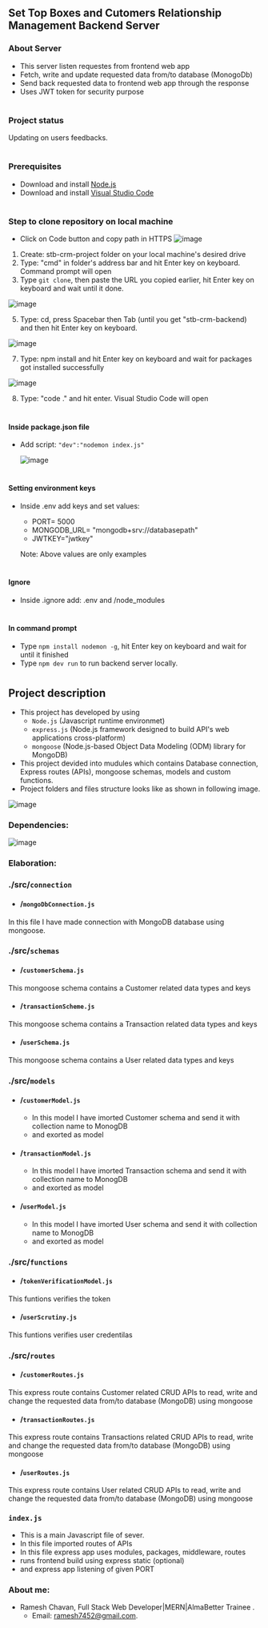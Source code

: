 ## Set Top Boxes and Cutomers Relationship Management Backend Server

### About Server
- This server listen requestes from frontend web app
- Fetch, write and update requested data from/to database (MonogoDb)
- Send back requested data to frontend web app through the response
- Uses JWT token for security purpose
#

### Project status
Updating on users feedbacks.
#

### Prerequisites
- Download and install [Node.js](https://nodejs.org/en/download)
- Download and install [Visual Studio Code](https://code.visualstudio.com/download)
#

### Step to clone repository on local machine
- Click on Code button and copy path in HTTPS
![image](https://github.com/rameshgchavan/stb-crm-backend/assets/109573381/db7bb81e-f152-4498-ae21-44cf435b9a8f)

1. Create: stb-crm-project folder on your local machine's desired drive
2. Type: "cmd" in folder's address bar and hit Enter key on keyboard. Command prompt will open
3. Type `git clone`, then paste the URL you copied earlier, hit Enter key on keyboard and wait until it done.

![image](https://github.com/rameshgchavan/stb-crm-backend/assets/109573381/135d5fa0-0732-4633-b479-6c3bcfa5ce9c)

5. Type: cd, press Spacebar then Tab (until you get "stb-crm-backend) and then hit Enter key on keyboard.

![image](https://github.com/rameshgchavan/stb-crm-backend/assets/109573381/4cbe3f9f-7c61-4655-bdbc-63211a34cda8)

7. Type: npm install and hit Enter key on keyboard and wait for packages got installed successfully

![image](https://github.com/rameshgchavan/stb-crm-backend/assets/109573381/c9462143-1aa1-401f-8605-72d71377194e)

8. Type: "code ." and hit enter. Visual Studio Code will open
#

#### Inside package.json file
- Add script: `"dev":"nodemon index.js"`

  ![image](https://github.com/rameshgchavan/stb-crm-backend/assets/109573381/0d8f0f32-6762-4346-a577-bfc96c0be2f6)
#

#### Setting environment keys
- Inside .env add keys and set values:
     - PORT= 5000
     - MONGODB_URL= "mongodb+srv://databasepath"
     - JWTKEY="jwtkey"

  Note: Above values are only examples
#

#### Ignore
- Inside .ignore add: .env and /node_modules
#

#### In command prompt 
- Type `npm install nodemon -g`, hit Enter key on keyboard and wait for until it finished
- Type `npm dev run` to run backend server locally.
#

## Project description
- This project has developed by using
     - `Node.js` (Javascript runtime environmet)
     - `express.js` (Node.js framework designed to build API's web applications cross-platform)
     - `mongoose` (Node.js-based Object Data Modeling (ODM) library for MongoDB)
- This project devided into mudules which contains Database connection, Express routes (APIs), mongoose schemas, models and custom functions.
- Project folders and files structure looks like as shown in following image.

![image](https://github.com/rameshgchavan/stb-crm-backend/assets/109573381/0527aa36-6073-4219-b673-eb7cd28c762b)

### Dependencies: 
![image](https://github.com/rameshgchavan/stb-crm-backend/assets/109573381/8b8fd63a-4d3c-43f6-b8fa-0f7c27a98aae)

### Elaboration:
### ./src/`connection`
- #### /`mongoDbConnection.js`
In this file I have made connection with MongoDB database using mongoose. 

### ./src/`schemas`
- #### /`customerSchema.js`
This mongoose schema contains a Customer related data types and keys

- #### /`transactionScheme.js`
This mongoose schema contains a Transaction related data types and keys

- #### /`userSchema.js`
This mongoose schema contains a User related data types and keys

### ./src/`models`
- #### /`customerModel.js`
     - In this model I have imorted Customer schema and send it with collection name to MonogDB
     - and exorted as model

- #### /`transactionModel.js`
     - In this model I have imorted Transaction schema and send it with collection name to MonogDB
     - and exorted as model

- #### /`userModel.js`
     - In this model I have imorted User schema and send it with collection name to MonogDB
     - and exorted as model

### ./src/`functions`
- #### /`tokenVerificationModel.js`
This funtions verifies the token

- #### /`userScrutiny.js`
This funtions verifies user credentilas

### ./src/`routes`
- #### /`customerRoutes.js`
This express route contains Customer related CRUD APIs to read, write and change the requested data from/to database (MongoDB) using mongoose

- #### /`transactionRoutes.js`
This express route contains Transactions related CRUD APIs to read, write and change the requested data from/to database (MongoDB) using mongoose

- #### /`userRoutes.js`
This express route contains User related CRUD APIs to read, write and change the requested data from/to database (MongoDB) using mongoose

### `index.js`
- This is a main Javascript file of sever.
- In this file imported routes of APIs 
- In this file express app uses modules, packages, middleware, routes
- runs frontend build using express static (optional)
- and express app listening of given PORT

### About me: 
- Ramesh Chavan, Full Stack Web Developer|MERN|AlmaBetter Trainee .
    - Email: ramesh7452@gmail.com.
